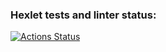 ### Hexlet tests and linter status:
[![Actions Status](https://github.com/MertisaecAPV/python-project-lvl1/workflows/hexlet-check/badge.svg)](https://github.com/MertisaecAPV/python-project-lvl1/actions)